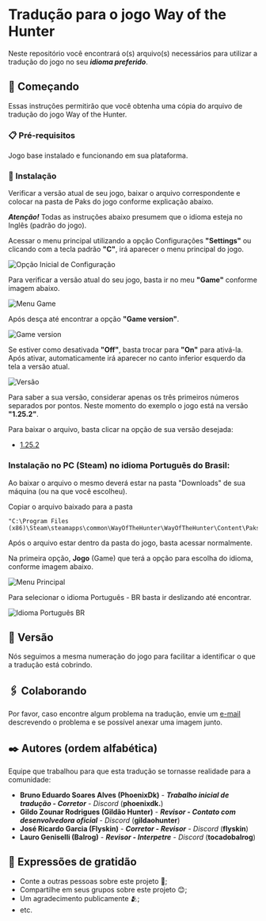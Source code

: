 # Tradução para o jogo Way of the Hunter
Neste repositório você encontrará o(s) arquivo(s) necessários para utilizar a tradução do jogo no seu **_idioma preferido_**.


## 🚀 Começando

Essas instruções permitirão que você obtenha uma cópia do arquivo de tradução do jogo Way of the Hunter.


### 📋 Pré-requisitos

Jogo base instalado e funcionando em sua plataforma.


### 🔧 Instalação

Verificar a versão atual de seu jogo, baixar o arquivo correspondente e colocar na pasta de Paks do jogo conforme explicação abaixo.

**_Atenção!_** Todas as instruções abaixo presumem que o idioma esteja no Inglês (padrão do jogo).

Acessar o menu principal utilizando a opção Configurações **"Settings"** ou clicando com a tecla padrão **"C"**, irá aparecer o menu principal do jogo.

![Opção Inicial de Configuração](https://github.com/harpyeaglesbr/wayofthehunter/assets/170666537/0ce42b80-b2b5-4ede-8736-b5648bc99a93)

Para verificar a versão atual do seu jogo, basta ir no meu **"Game"** conforme imagem abaixo.

![Menu Game](https://github.com/harpyeaglesbr/wayofthehunter/assets/170666537/cca8319e-650c-4029-9895-cc183e4b45dd)

Após desça até encontrar a opção **"Game version"**.

![Game version](https://github.com/harpyeaglesbr/wayofthehunter/assets/170666537/0c24609e-8190-4f1e-8c8a-dbf51bd44ed9)

Se estiver como desativada **"Off"**, basta trocar para **"On"** para ativá-la. Após ativar, automaticamente irá aparecer no canto inferior esquerdo da tela a versão atual.

![Versão](https://github.com/harpyeaglesbr/wayofthehunter/assets/170666537/668e195a-211d-4bcd-837c-f838a4e23bae)

Para saber a sua versão, considerar apenas os três primeiros números separados por pontos. Neste momento do exemplo o jogo está na versão **"1.25.2"**.

Para baixar o arquivo, basta clicar na opção de sua versão desejada:
* [1.25.2](https://github.com/harpyeaglesbr/wayofthehunter/blob/main/Translate/v1.25.2/pt-BR/Content/Paks/translate_pt-BR.zip)

### Instalação no PC (Steam) no idioma Português do Brasil:
Ao baixar o arquivo o mesmo deverá estar na pasta "Downloads" de sua máquina (ou na que você escolheu).

Copiar o arquivo baixado para a pasta
```
"C:\Program Files (x86)\Steam\steamapps\common\WayOfTheHunter\WayOfTheHunter\Content\Paks"
```

Após o arquivo estar dentro da pasta do jogo, basta acessar normalmente.

Na primeira opção, **Jogo** (Game) que terá a opção para escolha do idioma, conforme imagem abaixo.

![Menu Principal](https://github.com/harpyeaglesbr/wayofthehunter/assets/170666537/88f950c4-07b0-4e69-8a1c-d6c00d427042)

Para selecionar o idioma Português - BR basta ir deslizando até encontrar.

![Idioma Português BR](https://github.com/harpyeaglesbr/wayofthehunter/assets/170666537/739f97e6-0789-4ade-82c0-efc010454391)


## 📌 Versão

Nós seguimos a mesma numeração do jogo para facilitar a identificar o que a tradução está cobrindo.


## 🖇️ Colaborando

Por favor, caso encontre algum problema na tradução, envie um [e-mail](mailto:harpyeaglesbr@gmail.com) descrevendo o problema e se possível anexar uma imagem junto.


## ✒️ Autores (ordem alfabética)

Equipe que trabalhou para que esta tradução se tornasse realidade para a comunidade:

* **Bruno Eduardo Soares Alves (PhoenixDk)** - **_Trabalho inicial de tradução - Corretor_** - *Discord* (**phoenixdk.**)
* **Gildo Zounar Rodrigues (Gildão Hunter)** - **_Revisor - Contato com desenvolvedora oficial_** - *Discord* (**gildaohunter**)
* **José Ricardo Garcia (Flyskin)** - **_Corretor - Revisor_** - *Discord* (**flyskin**)
* **Lauro Geniselli (Balrog)** - **_Revisor - Interpetre_** - *Discord* (**tocadobalrog**)


## 🎁 Expressões de gratidão

* Conte a outras pessoas sobre este projeto 📢;
* Compartilhe em seus grupos sobre este projeto 😊;
* Um agradecimento publicamente 🫂;
* etc.
